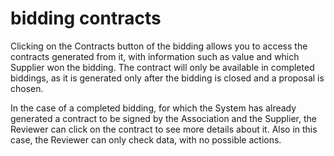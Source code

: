 # bidding contracts

Clicking on the Contracts button of the bidding allows you to access the contracts generated from it, with information such as value and which Supplier won the bidding. The contract will only be available in completed biddings, as it is generated only after the bidding is closed and a proposal is chosen.

In the case of a completed bidding, for which the System has already generated a contract to be signed by the Association and the Supplier, the Reviewer can click on the contract to see more details about it. Also in this case, the Reviewer can only check data, with no possible actions.
